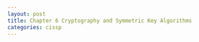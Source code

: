 ```yaml
---
layout: post
title: Chapter 6 Cryptography and Symmetric Key Algorithms
categories: cissp
---
```

